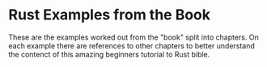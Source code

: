 # Rust Examples from the Book

These are the examples worked out from the "book" split into chapters. On each example there are references to other chapters to better understand the contenct of this amazing beginners tutorial to Rust bible. 
